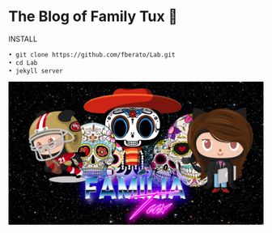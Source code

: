 #  The Blog of Family Tux 🍕
 
 INSTALL
    
    • git clone https://github.com/fberato/Lab.git
    • cd Lab
    • jekyll server








 ![](assets/img/template.jpg)

